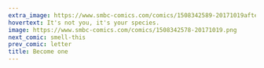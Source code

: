 ```yaml
---
extra_image: https://www.smbc-comics.com/comics/1508342589-20171019after.png
hovertext: It's not you, it's your species.
image: https://www.smbc-comics.com/comics/1508342578-20171019.png
next_comic: smell-this
prev_comic: letter
title: Become one
---
```


